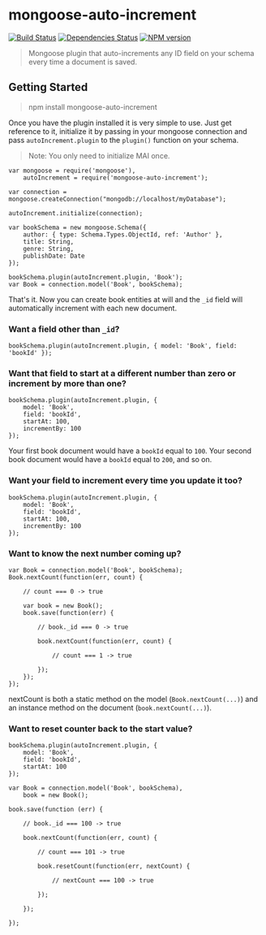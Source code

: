 # mongoose-auto-increment

[![Build Status](https://travis-ci.org/Chevex/mongoose-auto-increment.png)](https://travis-ci.org/Chevex/mongoose-auto-increment)
[![Dependencies Status](https://gemnasium.com/Chevex/mongoose-auto-increment.png)](https://gemnasium.com/Chevex/mongoose-auto-increment)
[![NPM version](https://badge.fury.io/js/mongoose-auto-increment.png)](http://badge.fury.io/js/mongoose-auto-increment)

> Mongoose plugin that auto-increments any ID field on your schema every time a document is saved.

## Getting Started

> npm install mongoose-auto-increment

Once you have the plugin installed it is very simple to use. Just get reference to it, initialize it by passing in your
mongoose connection and pass `autoIncrement.plugin` to the `plugin()` function on your schema.

> Note: You only need to initialize MAI once.

    var mongoose = require('mongoose'),
        autoIncrement = require('mongoose-auto-increment');

    var connection = mongoose.createConnection("mongodb://localhost/myDatabase");

    autoIncrement.initialize(connection);

    var bookSchema = new mongoose.Schema({
        author: { type: Schema.Types.ObjectId, ref: 'Author' },
        title: String,
        genre: String,
        publishDate: Date
    });

    bookSchema.plugin(autoIncrement.plugin, 'Book');
    var Book = connection.model('Book', bookSchema);

That's it. Now you can create book entities at will and the `_id` field will automatically increment with each new document.

### Want a field other than `_id`?

    bookSchema.plugin(autoIncrement.plugin, { model: 'Book', field: 'bookId' });

### Want that field to start at a different number than zero or increment by more than one?

    bookSchema.plugin(autoIncrement.plugin, {
        model: 'Book',
        field: 'bookId',
        startAt: 100,
        incrementBy: 100
    });

Your first book document would have a `bookId` equal to `100`. Your second book document would have a `bookId` equal to `200`, and so on.

### Want your field to increment every time you update it too?

    bookSchema.plugin(autoIncrement.plugin, {
        model: 'Book',
        field: 'bookId',
        startAt: 100,
        incrementBy: 100
    });

### Want to know the next number coming up?

    var Book = connection.model('Book', bookSchema);
    Book.nextCount(function(err, count) {

        // count === 0 -> true

        var book = new Book();
        book.save(function(err) {

            // book._id === 0 -> true

            book.nextCount(function(err, count) {

                // count === 1 -> true

            });
        });
    });

nextCount is both a static method on the model (`Book.nextCount(...)`) and an instance method on the document (`book.nextCount(...)`).

### Want to reset counter back to the start value?

    bookSchema.plugin(autoIncrement.plugin, {
        model: 'Book',
        field: 'bookId',
        startAt: 100
    });

    var Book = connection.model('Book', bookSchema),
        book = new Book();

    book.save(function (err) {

        // book._id === 100 -> true

        book.nextCount(function(err, count) {

            // count === 101 -> true

            book.resetCount(function(err, nextCount) {

                // nextCount === 100 -> true

            });

        });

    });